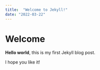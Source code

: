 ```yaml
---
title:  "Welcome to Jekyll!"
date: "2022-03-22"
---
```


# Welcome

**Hello world**, this is my first Jekyll blog post.

I hope you like it!

